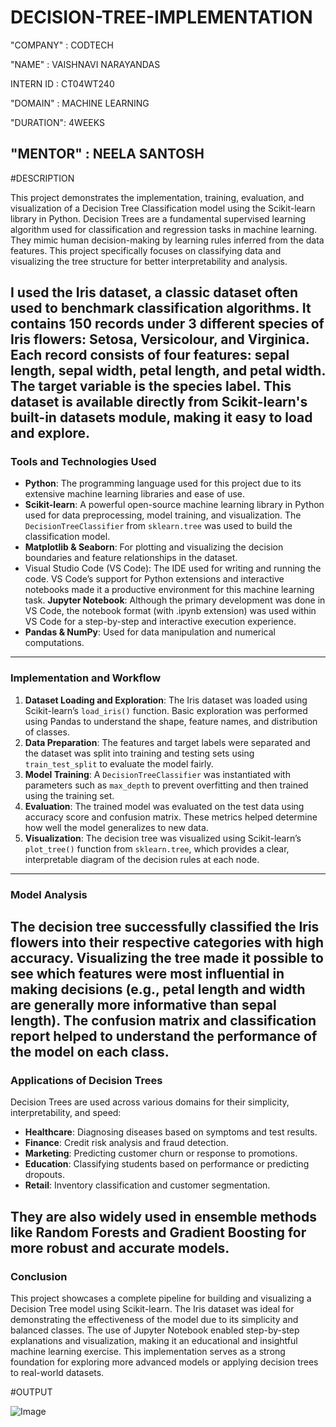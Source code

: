 # DECISION-TREE-IMPLEMENTATION

"COMPANY" : CODTECH

"NAME"    : VAISHNAVI NARAYANDAS

INTERN ID : CT04WT240

"DOMAIN"  : MACHINE LEARNING

"DURATION": 4WEEKS

"MENTOR"  : NEELA SANTOSH
---
#DESCRIPTION

This project demonstrates the implementation, training, evaluation, and visualization of a Decision Tree Classification model using the Scikit-learn library in Python. Decision Trees are a fundamental supervised learning algorithm used for classification and regression tasks in machine learning. They mimic human decision-making by learning rules inferred from the data features. This project specifically focuses on classifying data and visualizing the tree structure for better interpretability and analysis.

I used the **Iris dataset**, a classic dataset often used to benchmark classification algorithms. It contains 150 records under 3 different species of Iris flowers: Setosa, Versicolour, and Virginica. Each record consists of four features: sepal length, sepal width, petal length, and petal width. The target variable is the species label. This dataset is available directly from Scikit-learn's built-in datasets module, making it easy to load and explore.
---
### Tools and Technologies Used

* **Python**: The programming language used for this project due to its extensive machine learning libraries and ease of use.
* **Scikit-learn**: A powerful open-source machine learning library in Python used for data preprocessing, model training, and visualization. The `DecisionTreeClassifier` from `sklearn.tree` was used to build the classification model.
* **Matplotlib & Seaborn**: For plotting and visualizing the decision boundaries and feature relationships in the dataset.
* Visual Studio Code (VS Code): The IDE used for writing and running the code. VS Code’s support for Python extensions and interactive notebooks made it a productive environment for this machine learning task.
**Jupyter Notebook**: Although the primary development was done in VS Code, the notebook format (with .ipynb extension) was used within VS Code for a step-by-step and interactive execution experience.
* **Pandas & NumPy**: Used for data manipulation and numerical computations.
---
### Implementation and Workflow

1. **Dataset Loading and Exploration**: The Iris dataset was loaded using Scikit-learn’s `load_iris()` function. Basic exploration was performed using Pandas to understand the shape, feature names, and distribution of classes.
2. **Data Preparation**: The features and target labels were separated and the dataset was split into training and testing sets using `train_test_split` to evaluate the model fairly.
3. **Model Training**: A `DecisionTreeClassifier` was instantiated with parameters such as `max_depth` to prevent overfitting and then trained using the training set.
4. **Evaluation**: The trained model was evaluated on the test data using accuracy score and confusion matrix. These metrics helped determine how well the model generalizes to new data.
5. **Visualization**: The decision tree was visualized using Scikit-learn’s `plot_tree()` function from `sklearn.tree`, which provides a clear, interpretable diagram of the decision rules at each node.
---
### Model Analysis

The decision tree successfully classified the Iris flowers into their respective categories with high accuracy. Visualizing the tree made it possible to see which features were most influential in making decisions (e.g., petal length and width are generally more informative than sepal length). The confusion matrix and classification report helped to understand the performance of the model on each class.
---
### Applications of Decision Trees

Decision Trees are used across various domains for their simplicity, interpretability, and speed:

* **Healthcare**: Diagnosing diseases based on symptoms and test results.
* **Finance**: Credit risk analysis and fraud detection.
* **Marketing**: Predicting customer churn or response to promotions.
* **Education**: Classifying students based on performance or predicting dropouts.
* **Retail**: Inventory classification and customer segmentation.

They are also widely used in ensemble methods like Random Forests and Gradient Boosting for more robust and accurate models.
---
### Conclusion

This project showcases a complete pipeline for building and visualizing a Decision Tree model using Scikit-learn. The Iris dataset was ideal for demonstrating the effectiveness of the model due to its simplicity and balanced classes. The use of Jupyter Notebook enabled step-by-step explanations and visualization, making it an educational and insightful machine learning exercise. This implementation serves as a strong foundation for exploring more advanced models or applying decision trees to real-world datasets.

#OUTPUT

![Image](https://github.com/user-attachments/assets/0e93f0d8-93b0-417c-b665-a8d1205315d7)
